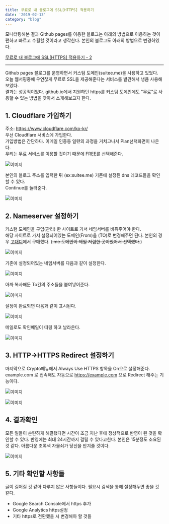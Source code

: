 ```yaml
---
title: 무료로 내 블로그에 SSL[HTTPS] 적용하기
date: '2019-02-13'
category: "blog"
---
```


모니터링해본 결과 Github pages를 이용한 블로그는 아래의 방법으로 이용하는 것이 편하고 빠르고 수월할 것이라고 생각한다. 본인의 블로그도 아래의 방법으로 변경하였다.

[무료로 내 블로그에 SSL[HTTPS] 적용하기 - 2](https://suitee.me/2019/02/14/how-to-setup-free-ssl-2/)

---

Github pages 블로그를 운영하면서 커스텀 도메인(suitee.me)을 사용하고 있었다.  
오늘 웹서핑중에 우연찮게 무료로 SSL을 제공해준다는 서비스를 발견해서 냉큼 사용해보았다.  
결과는 성공적이었다.
github.io에서 지원하던 https를 커스텀 도메인에도 "무료"로 사용할 수 있는 방법을 찾아서 소개해보고자 한다.

## 1. Cloudflare 가입하기

주소: https://www.cloudflare.com/ko-kr/  
우선 Cloudflare 서비스에 가입한다.  
가입방법은 간단하다. 이메일 인증등 일련의 과정을 거치고나서 Plan선택화면이 나온다.  
우리는 무료 서비스를 이용할 것이기 때문에 FREE를 선택해준다.

![이미지](1.png)

본인의 블로그 주소를 입력한 뒤 (ex:suitee.me) 기존에 설정된 dns 레코드들을 확인할 수 있다.  
Continue를 눌러준다.

![이미지](2.png)

## 2. Nameserver 설정하기

커스텀 도메인을 구입(관리) 한 사이트로 가서 네임서버를 바꿔주어야 한다.  
해당 사이트로 가서 설정되어있는 도메인(From)을 (TO)로 변경해주면 된다.
본인의 경우 [고대디](https://kr.godaddy.com/)에서 구매했다. (~~.me 도메인이 제일 저렴한 곳이었어서 선택했다.~~)

![이미지](3.png)

기존에 설정되어있는 네임서버를 다음과 같이 설정한다.

![이미지](4.png)

아까 복사해둔 To칸의 주소들을 붙여넣어준다.

![이미지](5.png)

설정이 완료되면 다음과 같이 표시된다.

![이미지](6.png)

메일로도 확인메일이 띠링 하고 날라온다.

![이미지](7.png)

## 3. HTTP->HTTPS Redirect 설정하기

마지막으로 Crypto메뉴에서 Always Use HTTPS 항목을 On으로 설정해준다.
example.com 로 접속해도 자동으로 https://example.com 으로 Redirect 해주는 기능이다.

![이미지](9.png)

![이미지](10.png)

## 4. 결과확인

모든 일들이 순탄하게 해결됐다면 시간이 조금 지난 후에 정상적으로 반영이 된 것을 확인할 수 있다.
반영에는 최대 24시간까지 걸릴 수 있다고한다. 본인은 15분정도 소요된 것 같다.
아름다운 초록색 자물쇠가 당신을 반겨줄 것이다.

![이미지](8.png)

## 5. 기타 확인할 사항들

글이 길어질 것 같아 다루지 않은 사항들이다. 필요시 검색을 통해 설정해두면 좋을 것 같다.

- Google Search Console에서 https 추가
- Google Analytics https설정
- 기타 https로 전환했을 시 변경해아 할 것들
